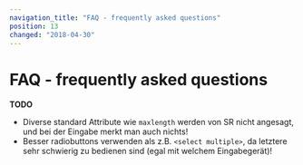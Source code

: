 ```yaml
---
navigation_title: "FAQ - frequently asked questions"
position: 13
changed: "2018-04-30"
---
```


# FAQ - frequently asked questions

**TODO**

- Diverse standard Attribute wie `maxlength` werden von SR nicht angesagt, und bei der Eingabe merkt man auch nichts!
- Besser radiobuttons verwenden als z.B. `<select multiple>`, da letztere sehr schwierig zu bedienen sind (egal mit welchem Eingabegerät)!